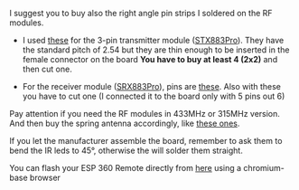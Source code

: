  I suggest you to buy also the right angle pin strips I soldered on the RF modules.
 
 - I used [these](https://www.lcsc.com/product-detail/_XFCN-_C781823.html) for the 3-pin transmitter module ([STX883Pro](https://www.nicerf.com/ask-modules/ask-transmitter-module-stx883pro.html)). 
 They have the standard pitch of 2.54 but they are thin enough to be inserted in the female connector on the board  **You have to buy at least 4 (2x2)** and then cut one. 
 
 - For the receiver module ([SRX883Pro](https://www.nicerf.com/ask-modules/ask-receiver-module-srx883pro.html)), pins are [these](https://www.lcsc.com/product-detail/_HCTL-_C2905972.html). Also with these you have to cut one (I connected it to the board only with 5 pins out 6)

Pay attention if you need the RF modules in 433MHz or 315MHz version. And then buy the spring antenna accordingly, like [these ones](https://www.lcsc.com/products/Antennas_912.html).

If you let the manufacturer assemble the board, remember to ask them to bend the IR leds to 45°, otherwise the will solder them straight.

You can flash your ESP 360 Remote directly from [here](https://aaelectronics-docs.com/documentation/flashing/flashing.html) using a chromium-base browser
